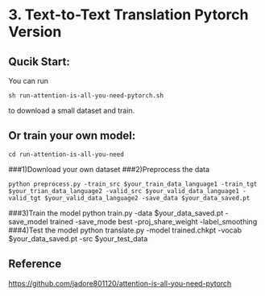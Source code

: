 # 3. Text-to-Text Translation Pytorch Version

## Qucik Start:
You can run
```shell
sh run-attention-is-all-you-need-pytorch.sh
```
to download a small dataset and train.
## Or train your own model:
```
cd run-attention-is-all-you-need
```
###1)Download your own dataset
###2)Preprocess the data
```
python preprocess.py -train_src $your_train_data_language1 -train_tgt $your_trian_data_language2 -valid_src $your_valid_data_language1 -valid_tgt $your_valid_data_language2 -save_data $your_data_saved.pt
```
###3)Train the model
python train.py -data $your_data_saved.pt -save_model trained -save_mode best -proj_share_weight -label_smoothing
###4)Test the model 
python translate.py -model trained.chkpt -vocab $your_data_saved.pt -src $your_test_data
## Reference
https://github.com/jadore801120/attention-is-all-you-need-pytorch

